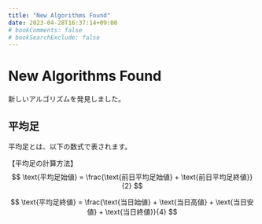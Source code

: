 ```yaml
---
title: "New Algorithms Found"
date: 2023-04-28T16:37:14+09:00
# bookComments: false
# bookSearchExclude: false
---
```


# New Algorithms Found
新しいアルゴリズムを発見しました。

## 平均足
平均足とは、以下の数式で表されます。

【平均足の計算方法】
$$
\text{平均足始値} = \frac{\text{前日平均足始値} + \text{前日平均足終値}}{2}
$$

$$
\text{平均足終値} = \frac{\text{当日始値} + \text{当日高値} + \text{当日安値} + \text{当日終値}}{4}
$$
